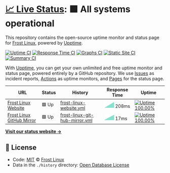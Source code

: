 # [📈 Live Status](https://frost-linux.github.io/uptime): <!--live status--> **🟩 All systems operational**

This repository contains the open-source uptime monitor and status page for [Frost Linux](https://frost-linux.github.io), powered by [Upptime](https://github.com/upptime/upptime).

[![Uptime CI](https://github.com/koj-co/upptime/workflows/Uptime%20CI/badge.svg)](https://github.com/koj-co/upptime/actions?query=workflow%3A%22Uptime+CI%22)
[![Response Time CI](https://github.com/koj-co/upptime/workflows/Response%20Time%20CI/badge.svg)](https://github.com/koj-co/upptime/actions?query=workflow%3A%22Response+Time+CI%22)
[![Graphs CI](https://github.com/koj-co/upptime/workflows/Graphs%20CI/badge.svg)](https://github.com/koj-co/upptime/actions?query=workflow%3A%22Graphs+CI%22)
[![Static Site CI](https://github.com/koj-co/upptime/workflows/Static%20Site%20CI/badge.svg)](https://github.com/koj-co/upptime/actions?query=workflow%3A%22Static+Site+CI%22)
[![Summary CI](https://github.com/koj-co/upptime/workflows/Summary%20CI/badge.svg)](https://github.com/koj-co/upptime/actions?query=workflow%3A%22Summary+CI%22)

With [Upptime](https://upptime.js.org), you can get your own unlimited and free uptime monitor and status page, powered entirely by a GitHub repository. We use [Issues](https://github.com/frost-linux/uptime/issues) as incident reports, [Actions](https://github.com/frost-linux/uptime/actions) as uptime monitors, and [Pages](https://frost-linux.github.io/uptime) for the status page.

<!--start: status pages-->
<!-- This summary is generated by Upptime (https://github.com/upptime/upptime) -->
<!-- Do not edit this manually, your changes will be overwritten -->

| URL                                                              | Status | History                                                                                                                       | Response Time                                                                                  | Uptime                                                                                                                                                                                                                                                     |
| ---------------------------------------------------------------- | ------ | ----------------------------------------------------------------------------------------------------------------------------- | ---------------------------------------------------------------------------------------------- | ---------------------------------------------------------------------------------------------------------------------------------------------------------------------------------------------------------------------------------------------------------- |
| [Frost Linux Website](https://frost-linux.github.io)             | 🟩 Up  | [frost-linux-website.yml](https://github.com/frost-linux/uptime/commits/master/history/frost-linux-website.yml)               | <img alt="Response time graph" src="./graphs/frost-linux-website.png" height="20"> 208ms       | [![Uptime 100.00%](https://img.shields.io/endpoint?url=https%3A%2F%2Fraw.githubusercontent.com%2Ffrost-linux%2Fuptime%2Fmaster%2Fapi%2Ffrost-linux-website%2Fuptime.json)](https://frost-linux.github.io/uptime/history/frost-linux-website)               |
| [Frost Linux GitHub Mirror](https://frost-linux.github.io/comet) | 🟩 Up  | [frost-linux-git-hub-mirror.yml](https://github.com/frost-linux/uptime/commits/master/history/frost-linux-git-hub-mirror.yml) | <img alt="Response time graph" src="./graphs/frost-linux-git-hub-mirror.png" height="20"> 17ms | [![Uptime 100.00%](https://img.shields.io/endpoint?url=https%3A%2F%2Fraw.githubusercontent.com%2Ffrost-linux%2Fuptime%2Fmaster%2Fapi%2Ffrost-linux-git-hub-mirror%2Fuptime.json)](https://frost-linux.github.io/uptime/history/frost-linux-git-hub-mirror) |

<!--end: status pages-->

[**Visit our status website →**](https://frost-linux.github.io/uptime)

## 📄 License

- Code: [MIT](./LICENSE) © [Frost Linux](https://frost-linux.github.io)
- Data in the `./history` directory: [Open Database License](https://opendatacommons.org/licenses/odbl/1-0/)

